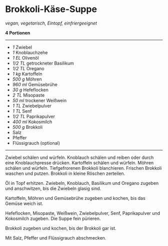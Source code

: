 # Brokkoli-Käse-Suppe

*vegan, vegetarisch, Eintopf, einfriergeeignet*

**4 Portionen**

---

- *1* Zwiebel
- *1* Knoblauchzehe
- *1 EL* Olivenöl
- *1/2 TL* getrockneter Basilikum
- *1/2 TL* Oregano
- *1 kg* Kartoffeln
- *500 g* Möhren
- *960 ml* Gemüsebrühe
- *30 g* Hefeflocken
- *2 TL* Misopaste
- *50 ml* trockener Weißwein
- *1 TL* Zwiebelpulver
- *1 TL* Senf
- *1/2 TL* Paprikapulver
- *400 ml* Kokosmilch
- *500 g* Brokkoli
- Salz
- Pfeffer
- Flüssigrauch (optional)

---

Zwiebel schälen und würfeln. Knoblauch schälen und reiben oder durch eine Knoblauchpresse drücken. Kartoffeln schälen und würfeln. Möhren schälen und würfeln. Tiefgefrorenen Brokkoli blanchieren. Frischen Brokkoli waschen und putzen. Brokkoli in kleine Röschen zerteilen.

Öl in Topf erhitzen. Zwiebeln, Knoblauch, Basilikum und Oregano zugeben und anschwitzen, bis die Zwiebeln glasig sind. 

Kartoffeln, Möhren und Gemüsebrühe zugeben und kochen, bis das Gemüse weich ist.

Hefeflocken, Misopaste, Weißwein, Zwiebelpulver, Senf, Paprikapulver und Kokosmilch zugeben. Die Suppe fein pürieren.

Brokkoli zugeben und kochen, bis der Brokkoli gar ist.

Mit Salz, Pfeffer und Flüssigrauch abschmecken.
